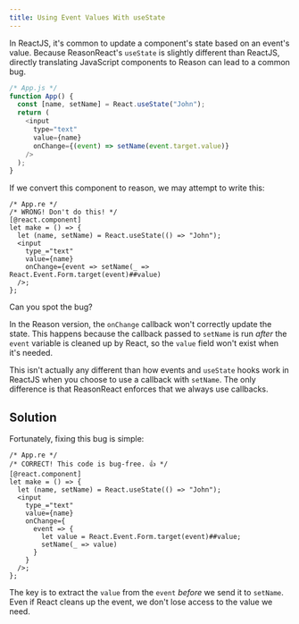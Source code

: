 ```yaml
---
title: Using Event Values With useState
---
```


In ReactJS, it's common to update a component's state based on an event's
value. Because ReasonReact's `useState` is slightly different than ReactJS,
directly translating JavaScript components to Reason can lead to a common bug.

```js
/* App.js */
function App() {
  const [name, setName] = React.useState("John");
  return (
    <input
      type="text"
      value={name}
      onChange={(event) => setName(event.target.value)}
    />
  );
}
```

If we convert this component to reason, we may attempt to write this:

```reason
/* App.re */
/* WRONG! Don't do this! */
[@react.component]
let make = () => {
  let (name, setName) = React.useState(() => "John");
  <input
    type_="text"
    value={name}
    onChange={event => setName(_ => React.Event.Form.target(event)##value)
  />;
};
```

Can you spot the bug?

In the Reason version, the `onChange` callback won't correctly update the state.
This happens because the callback passed to `setName` is run *after* the `event`
variable is cleaned up by React, so the `value` field won't exist when it's
needed.

This isn't actually any different than how events and `useState` hooks work in
ReactJS when you choose to use a callback with `setName`. The only difference
is that ReasonReact enforces that we always use callbacks.

## Solution

Fortunately, fixing this bug is simple:

```reason
/* App.re */
/* CORRECT! This code is bug-free. 👍 */
[@react.component]
let make = () => {
  let (name, setName) = React.useState(() => "John");
  <input
    type_="text"
    value={name}
    onChange={
      event => {
        let value = React.Event.Form.target(event)##value;
        setName(_ => value)
      }
    }
  />;
};
```

The key is to extract the `value` from the `event` *before* we send it to
`setName`. Even if React cleans up the event, we don't lose access to the
value we need.
